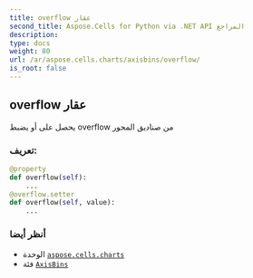 ```yaml
---
title: overflow عقار
second_title: Aspose.Cells for Python via .NET API المراجع
description:
type: docs
weight: 80
url: /ar/aspose.cells.charts/axisbins/overflow/
is_root: false
---
```

##  overflow عقار

يحصل على أو يضبط overflow من صناديق المحور
###  تعريف:
```python
@property
def overflow(self):
    ...
@overflow.setter
def overflow(self, value):
    ...
```

###  أنظر أيضا
* الوحدة [`aspose.cells.charts`](../../)
* فئة [`AxisBins`](/cells/python-net/ar/aspose.cells.charts/axisbins)
